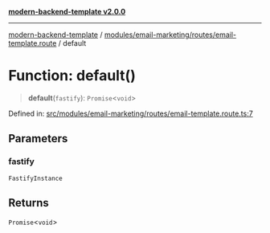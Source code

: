 [**modern-backend-template v2.0.0**](../../../../../README.md)

***

[modern-backend-template](../../../../../modules.md) / [modules/email-marketing/routes/email-template.route](../README.md) / default

# Function: default()

> **default**(`fastify`): `Promise`\<`void`\>

Defined in: [src/modules/email-marketing/routes/email-template.route.ts:7](https://github.com/maemreyo/saas-4cus-nodejs/blob/2a5b3f3aa11335dfa561e80e1feabb8e6084261e/src/modules/email-marketing/routes/email-template.route.ts#L7)

## Parameters

### fastify

`FastifyInstance`

## Returns

`Promise`\<`void`\>
